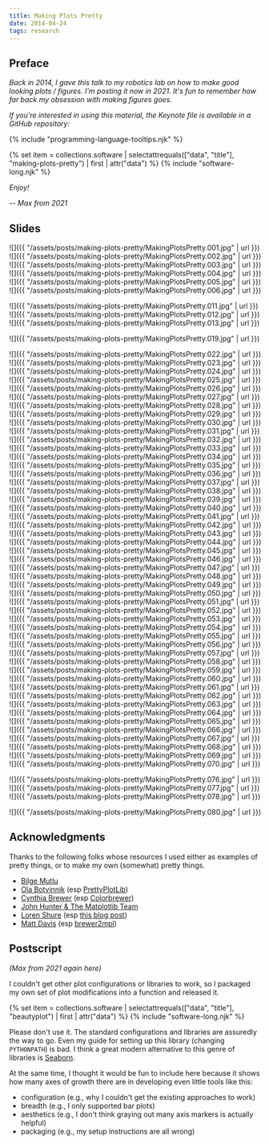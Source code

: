 ```yaml
---
title: Making Plots Pretty
date: 2014-04-24
tags: research
---
```


## Preface

_Back in 2014, I gave this talk to my robotics lab on how to make good looking plots / figures. I'm posting it now in 2021. It's fun to remember how far back my obsession with making figures goes._

_If you're interested in using this material, the Keynote file is available in a GitHub repository:_

{% include "programming-language-tooltips.njk" %}

{% set item = collections.software | selectattrequals(["data", "title"], "making-plots-pretty") | first | attr("data") %}
{% include "software-long.njk" %}

_Enjoy!_

_-- Max from 2021_

## Slides

![]({{ "/assets/posts/making-plots-pretty/MakingPlotsPretty.001.jpg" | url }})
![]({{ "/assets/posts/making-plots-pretty/MakingPlotsPretty.002.jpg" | url }})
![]({{ "/assets/posts/making-plots-pretty/MakingPlotsPretty.003.jpg" | url }})
![]({{ "/assets/posts/making-plots-pretty/MakingPlotsPretty.004.jpg" | url }})
![]({{ "/assets/posts/making-plots-pretty/MakingPlotsPretty.005.jpg" | url }})
![]({{ "/assets/posts/making-plots-pretty/MakingPlotsPretty.006.jpg" | url }})
<!-- ![]({{ "/assets/posts/making-plots-pretty/MakingPlotsPretty.007.jpg" | url }}) -->
<!-- ![]({{ "/assets/posts/making-plots-pretty/MakingPlotsPretty.008.jpg" | url }}) -->
<!-- ![]({{ "/assets/posts/making-plots-pretty/MakingPlotsPretty.009.jpg" | url }}) -->
<!-- ![]({{ "/assets/posts/making-plots-pretty/MakingPlotsPretty.010.jpg" | url }}) -->
![]({{ "/assets/posts/making-plots-pretty/MakingPlotsPretty.011.jpg" | url }})
![]({{ "/assets/posts/making-plots-pretty/MakingPlotsPretty.012.jpg" | url }})
![]({{ "/assets/posts/making-plots-pretty/MakingPlotsPretty.013.jpg" | url }})
<!-- ![]({{ "/assets/posts/making-plots-pretty/MakingPlotsPretty.014.jpg" | url }}) -->
<!-- ![]({{ "/assets/posts/making-plots-pretty/MakingPlotsPretty.015.jpg" | url }}) -->
<!-- ![]({{ "/assets/posts/making-plots-pretty/MakingPlotsPretty.016.jpg" | url }}) -->
<!-- ![]({{ "/assets/posts/making-plots-pretty/MakingPlotsPretty.017.jpg" | url }}) -->
<!-- ![]({{ "/assets/posts/making-plots-pretty/MakingPlotsPretty.018.jpg" | url }}) -->
![]({{ "/assets/posts/making-plots-pretty/MakingPlotsPretty.019.jpg" | url }})
<!-- ![]({{ "/assets/posts/making-plots-pretty/MakingPlotsPretty.020.jpg" | url }}) -->
<!-- ![]({{ "/assets/posts/making-plots-pretty/MakingPlotsPretty.021.jpg" | url }}) -->
![]({{ "/assets/posts/making-plots-pretty/MakingPlotsPretty.022.jpg" | url }})
![]({{ "/assets/posts/making-plots-pretty/MakingPlotsPretty.023.jpg" | url }})
![]({{ "/assets/posts/making-plots-pretty/MakingPlotsPretty.024.jpg" | url }})
![]({{ "/assets/posts/making-plots-pretty/MakingPlotsPretty.025.jpg" | url }})
![]({{ "/assets/posts/making-plots-pretty/MakingPlotsPretty.026.jpg" | url }})
![]({{ "/assets/posts/making-plots-pretty/MakingPlotsPretty.027.jpg" | url }})
![]({{ "/assets/posts/making-plots-pretty/MakingPlotsPretty.028.jpg" | url }})
![]({{ "/assets/posts/making-plots-pretty/MakingPlotsPretty.029.jpg" | url }})
![]({{ "/assets/posts/making-plots-pretty/MakingPlotsPretty.030.jpg" | url }})
![]({{ "/assets/posts/making-plots-pretty/MakingPlotsPretty.031.jpg" | url }})
![]({{ "/assets/posts/making-plots-pretty/MakingPlotsPretty.032.jpg" | url }})
![]({{ "/assets/posts/making-plots-pretty/MakingPlotsPretty.033.jpg" | url }})
![]({{ "/assets/posts/making-plots-pretty/MakingPlotsPretty.034.jpg" | url }})
![]({{ "/assets/posts/making-plots-pretty/MakingPlotsPretty.035.jpg" | url }})
![]({{ "/assets/posts/making-plots-pretty/MakingPlotsPretty.036.jpg" | url }})
![]({{ "/assets/posts/making-plots-pretty/MakingPlotsPretty.037.jpg" | url }})
![]({{ "/assets/posts/making-plots-pretty/MakingPlotsPretty.038.jpg" | url }})
![]({{ "/assets/posts/making-plots-pretty/MakingPlotsPretty.039.jpg" | url }})
![]({{ "/assets/posts/making-plots-pretty/MakingPlotsPretty.040.jpg" | url }})
![]({{ "/assets/posts/making-plots-pretty/MakingPlotsPretty.041.jpg" | url }})
![]({{ "/assets/posts/making-plots-pretty/MakingPlotsPretty.042.jpg" | url }})
![]({{ "/assets/posts/making-plots-pretty/MakingPlotsPretty.043.jpg" | url }})
![]({{ "/assets/posts/making-plots-pretty/MakingPlotsPretty.044.jpg" | url }})
![]({{ "/assets/posts/making-plots-pretty/MakingPlotsPretty.045.jpg" | url }})
![]({{ "/assets/posts/making-plots-pretty/MakingPlotsPretty.046.jpg" | url }})
![]({{ "/assets/posts/making-plots-pretty/MakingPlotsPretty.047.jpg" | url }})
![]({{ "/assets/posts/making-plots-pretty/MakingPlotsPretty.048.jpg" | url }})
![]({{ "/assets/posts/making-plots-pretty/MakingPlotsPretty.049.jpg" | url }})
![]({{ "/assets/posts/making-plots-pretty/MakingPlotsPretty.050.jpg" | url }})
![]({{ "/assets/posts/making-plots-pretty/MakingPlotsPretty.051.jpg" | url }})
![]({{ "/assets/posts/making-plots-pretty/MakingPlotsPretty.052.jpg" | url }})
![]({{ "/assets/posts/making-plots-pretty/MakingPlotsPretty.053.jpg" | url }})
![]({{ "/assets/posts/making-plots-pretty/MakingPlotsPretty.054.jpg" | url }})
![]({{ "/assets/posts/making-plots-pretty/MakingPlotsPretty.055.jpg" | url }})
![]({{ "/assets/posts/making-plots-pretty/MakingPlotsPretty.056.jpg" | url }})
![]({{ "/assets/posts/making-plots-pretty/MakingPlotsPretty.057.jpg" | url }})
![]({{ "/assets/posts/making-plots-pretty/MakingPlotsPretty.058.jpg" | url }})
![]({{ "/assets/posts/making-plots-pretty/MakingPlotsPretty.059.jpg" | url }})
![]({{ "/assets/posts/making-plots-pretty/MakingPlotsPretty.060.jpg" | url }})
![]({{ "/assets/posts/making-plots-pretty/MakingPlotsPretty.061.jpg" | url }})
![]({{ "/assets/posts/making-plots-pretty/MakingPlotsPretty.062.jpg" | url }})
![]({{ "/assets/posts/making-plots-pretty/MakingPlotsPretty.063.jpg" | url }})
![]({{ "/assets/posts/making-plots-pretty/MakingPlotsPretty.064.jpg" | url }})
![]({{ "/assets/posts/making-plots-pretty/MakingPlotsPretty.065.jpg" | url }})
![]({{ "/assets/posts/making-plots-pretty/MakingPlotsPretty.066.jpg" | url }})
![]({{ "/assets/posts/making-plots-pretty/MakingPlotsPretty.067.jpg" | url }})
![]({{ "/assets/posts/making-plots-pretty/MakingPlotsPretty.068.jpg" | url }})
![]({{ "/assets/posts/making-plots-pretty/MakingPlotsPretty.069.jpg" | url }})
![]({{ "/assets/posts/making-plots-pretty/MakingPlotsPretty.070.jpg" | url }})
<!-- ![]({{ "/assets/posts/making-plots-pretty/MakingPlotsPretty.071.jpg" | url }}) -->
<!-- ![]({{ "/assets/posts/making-plots-pretty/MakingPlotsPretty.072.jpg" | url }}) -->
<!-- ![]({{ "/assets/posts/making-plots-pretty/MakingPlotsPretty.073.jpg" | url }}) -->
<!-- ![]({{ "/assets/posts/making-plots-pretty/MakingPlotsPretty.074.jpg" | url }}) -->
<!-- ![]({{ "/assets/posts/making-plots-pretty/MakingPlotsPretty.075.jpg" | url }}) -->
![]({{ "/assets/posts/making-plots-pretty/MakingPlotsPretty.076.jpg" | url }})
![]({{ "/assets/posts/making-plots-pretty/MakingPlotsPretty.077.jpg" | url }})
![]({{ "/assets/posts/making-plots-pretty/MakingPlotsPretty.078.jpg" | url }})
<!-- ![]({{ "/assets/posts/making-plots-pretty/MakingPlotsPretty.079.jpg" | url }}) -->
![]({{ "/assets/posts/making-plots-pretty/MakingPlotsPretty.080.jpg" | url }})
<!-- ![]({{ "/assets/posts/making-plots-pretty/MakingPlotsPretty.081.jpg" | url }}) -->
<!-- ![]({{ "/assets/posts/making-plots-pretty/MakingPlotsPretty.082.jpg" | url }}) -->


## Acknowledgments

Thanks to the following folks whose resources I used either as examples of pretty things, or to make my own (somewhat) pretty things.

* [Bilge Mutlu](http://pages.cs.wisc.edu/~bilge/)
* [Ola Botvinnik](http://www.olgabotvinnik.com/) (esp [PrettyPlotLib](http://olgabot.github.io/prettyplotlib/))
* [Cynthia Brewer](http://www.geog.psu.edu/people/brewer-cynthia) (esp [Colorbrewer](http://colorbrewer2.org/))
* [John Hunter & The Matplotlib Team](http://matplotlib.org/)
* [Loren Shure](http://blogs.mathworks.com/loren/) (esp [this blog post](http://blogs.mathworks.com/loren/2007/12/11/making-pretty-graphs/))
* [Matt Davis](http://penandpants.com/) (esp [brewer2mpl](https://github.com/jiffyclub/brewer2mpl))

## Postscript

_(Max from 2021 again here)_

I couldn't get other plot configurations or libraries to work, so I packaged my own set of plot modifications into a function and released it.

{% set item = collections.software | selectattrequals(["data", "title"], "beautyplot") | first | attr("data") %}
{% include "software-long.njk" %}

Please don't use it. The standard configurations and libraries are assuredly the way to go. Even my guide for setting up this library (changing `PYTHONPATH`) is bad. I think a great modern alternative to this genre of libraries is [Seaborn](https://seaborn.pydata.org/).

At the same time, I thought it would be fun to include here because it shows how many axes of growth there are in developing even little tools like this:

- configuration (e.g., why I couldn't get the existing approaches to work)
- breadth (e.g., I only supported bar plots)
- aesthetics (e.g., I don't think graying out many axis markers is actually helpful)
- packaging (e.g., my setup instructions are all wrong)
